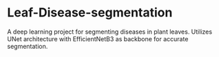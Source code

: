 # Leaf-Disease-segmentation
A deep learning project for segmenting diseases in plant leaves. Utilizes UNet architecture with EfficientNetB3 as backbone for accurate segmentation.
